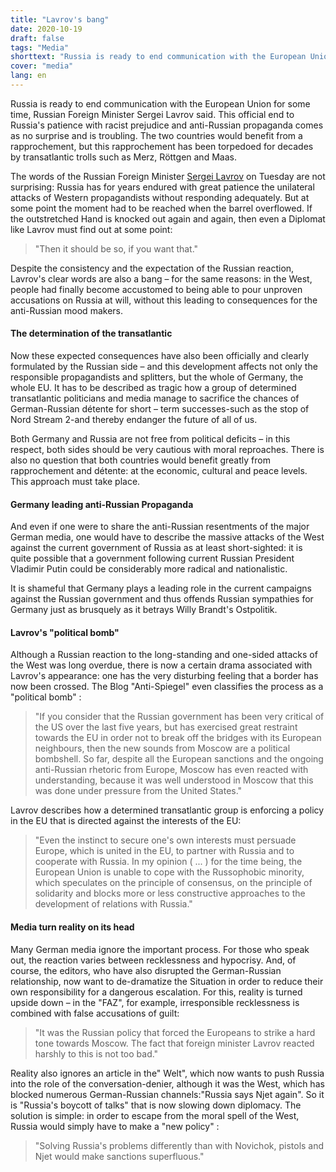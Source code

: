```yaml
---
title: "Lavrov's bang"
date: 2020-10-19
draft: false
tags: "Media"
shorttext: "Russia is ready to end communication with the European Union for some time, said Russian Foreign Minister Sergei Lavrov."
cover: "media"
lang: en
---
```


Russia is ready to end communication with the European Union for some time, Russian Foreign Minister Sergei Lavrov said. This official end to Russia's patience with racist prejudice and anti-Russian propaganda comes as no surprise and is troubling. The two countries would benefit from a rapprochement, but this rapprochement has been torpedoed for decades by transatlantic trolls such as Merz, Röttgen and Maas.

The words of the Russian Foreign Minister [Sergei Lavrov](https://de.sputniknews.com/politik/20201013328151463-lawrow-schliesst-stopp-von-dialog-zwischen-russland-und-eu-nicht-aus/ "Lawrow schließt Stopp von Dialog zwischen Russland und EU nicht aus") on Tuesday are not surprising: Russia has for years endured with great patience the unilateral attacks of Western propagandists without responding adequately. But at some point the moment had to be reached when the barrel overflowed. If the outstretched Hand is knocked out again and again, then even a Diplomat like Lavrov must find out at some point:

> "Then it should be so, if you want that."

Despite the consistency and the expectation of the Russian reaction, Lavrov's clear words are also a bang – for the same reasons: in the West, people had finally become accustomed to being able to pour unproven accusations on Russia at will, without this leading to consequences for the anti-Russian mood makers.

#### The determination of the transatlantic

Now these expected consequences have also been officially and clearly formulated by the Russian side – and this development affects not only the responsible propagandists and splitters, but the whole of Germany, the whole EU. It has to be described as tragic how a group of determined transatlantic politicians and media manage to sacrifice the chances of German-Russian détente for short – term successes-such as the stop of Nord Stream 2-and thereby endanger the future of all of us.

Both Germany and Russia are not free from political deficits – in this respect, both sides should be very cautious with moral reproaches. There is also no question that both countries would benefit greatly from rapprochement and détente: at the economic, cultural and peace levels. This approach must take place.

#### Germany leading anti-Russian Propaganda

And even if one were to share the anti-Russian resentments of the major German media, one would have to describe the massive attacks of the West against the current government of Russia as at least short-sighted: it is quite possible that a government following current Russian President Vladimir Putin could be considerably more radical and nationalistic.

It is shameful that Germany plays a leading role in the current campaigns against the Russian government and thus offends Russian sympathies for Germany just as brusquely as it betrays Willy Brandt's Ostpolitik.

#### Lavrov's "political bomb"

Although a Russian reaction to the long-standing and one-sided attacks of the West was long overdue, there is now a certain drama associated with Lavrov's appearance: one has the very disturbing feeling that a border has now been crossed. The Blog "Anti-Spiegel" even classifies the process as a "political bomb" :

> "If you consider that the Russian government has been very critical of the US over the last five years, but has exercised great restraint towards the EU in order not to break off the bridges with its European neighbours, then the new sounds from Moscow are a political bombshell. So far, despite all the European sanctions and the ongoing anti-Russian rhetoric from Europe, Moscow has even reacted with understanding, because it was well understood in Moscow that this was done under pressure from the United States."

Lavrov describes how a determined transatlantic group is enforcing a policy in the EU that is directed against the interests of the EU:

> "Even the instinct to secure one's own interests must persuade Europe, which is united in the EU, to partner with Russia and to cooperate with Russia. In my opinion ( ... ) for the time being, the European Union is unable to cope with the Russophobic minority, which speculates on the principle of consensus, on the principle of solidarity and blocks more or less constructive approaches to the development of relations with Russia."

#### Media turn reality on its head

Many German media ignore the important process. For those who speak out, the reaction varies between recklessness and hypocrisy. And, of course, the editors, who have also disrupted the German-Russian relationship, now want to de-dramatize the Situation in order to reduce their own responsibility for a dangerous escalation. For this, reality is turned upside down – in the "FAZ", for example, irresponsible recklessness is combined with false accusations of guilt:

> "It was the Russian policy that forced the Europeans to strike a hard tone towards Moscow. The fact that foreign minister Lavrov reacted harshly to this is not too bad."

Reality also ignores an article in the" Welt", which now wants to push Russia into the role of the conversation-denier, although it was the West, which has blocked numerous German-Russian channels:"Russia says Njet again". So it is "Russia's boycott of talks" that is now slowing down diplomacy. The solution is simple: in order to escape from the moral spell of the West, Russia would simply have to make a "new policy" :

> "Solving Russia's problems differently than with Novichok, pistols and Njet would make sanctions superfluous."
